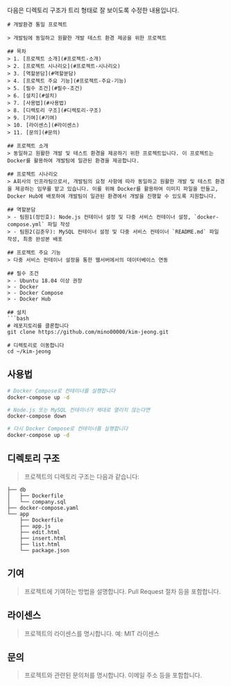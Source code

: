 다음은 디렉토리 구조가 트리 형태로 잘 보이도록 수정한 내용입니다.

```
# 개발환경 통일 프로젝트

> 개발팀에 동일하고 원활한 개발 테스트 환경 제공을 위한 프로젝트

## 목차
> 1. [프로젝트 소개](#프로젝트-소개)
> 2. [프로젝트 시나리오](#프로젝트-시나리오)
> 3. [역할분담](#역할분담)
> 4. [프로젝트 주요 기능](#프로젝트-주요-기능)
> 5. [필수 조건](#필수-조건)
> 6. [설치](#설치)
> 7. [사용법](#사용법)
> 8. [디렉토리 구조](#디렉토리-구조)
> 9. [기여](#기여)
> 10. [라이센스](#라이센스)
> 11. [문의](#문의)

## 프로젝트 소개
> 동일하고 원활한 개발 및 테스트 환경을 제공하기 위한 프로젝트입니다. 이 프로젝트는 Docker를 활용하여 개발팀에 일관된 환경을 제공합니다.

## 프로젝트 시나리오
> A회사의 인프라팀으로서, 개발팀의 요청 사항에 따라 동일하고 원활한 개발 및 테스트 환경을 제공하는 임무를 맡고 있습니다. 이를 위해 Docker를 활용하여 이미지 파일을 만들고, Docker Hub에 배포하여 개발팀이 일관된 환경에서 개발을 진행할 수 있도록 지원합니다.

## 역할분담
> - 팀원1(정민호): Node.js 컨테이너 설정 및 다중 서비스 컨테이너 설정, `docker-compose.yml` 파일 작성
> - 팀원2(김준우): MySQL 컨테이너 설정 및 다중 서비스 컨테이너 `README.md` 파일 작성, 최종 완성본 배포

## 프로젝트 주요 기능
> 다중 서비스 컨테이너 설정을 통한 웹서버에서의 데이터베이스 연동

## 필수 조건
> - Ubuntu 18.04 이상 권장
> - Docker
> - Docker Compose
> - Docker Hub

## 설치
```bash
# 레포지토리를 클론합니다
git clone https://github.com/mino00000/kim-jeong.git

# 디렉토리로 이동합니다
cd ~/kim-jeong
```

## 사용법
```bash
# Docker Compose로 컨테이너를 실행합니다
docker-compose up -d

# Node.js 또는 MySQL 컨테이너가 제대로 열리지 않는다면
docker-compose down

# 다시 Docker Compose로 컨테이너를 실행합니다
docker-compose up -d
```

## 디렉토리 구조
> 프로젝트의 디렉토리 구조는 다음과 같습니다:

```
├── db
│   ├── Dockerfile
│   └── company.sql
├── docker-compose.yaml
└── app
    ├── Dockerfile
    ├── app.js
    ├── edit.html
    ├── insert.html
    ├── list.html
    └── package.json
```

## 기여
> 프로젝트에 기여하는 방법을 설명합니다. Pull Request 절차 등을 포함합니다.

## 라이센스
> 프로젝트의 라이센스를 명시합니다. 예: MIT 라이센스

## 문의
> 프로젝트와 관련된 문의처를 명시합니다. 이메일 주소 등을 포함합니다.
```
